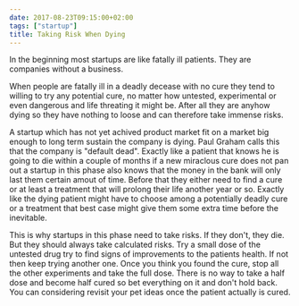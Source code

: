 ```yaml
---
date: 2017-08-23T09:15:00+02:00
tags: ["startup"]
title: Taking Risk When Dying
---
```

In the beginning most startups are like fatally ill patients. They are companies without a business.

When people are fatally ill in a deadly decease with no cure they tend to willing to try any potential cure, no matter how untested, experimental or even dangerous and life threating it might be. After all they are anyhow dying so they have nothing to loose and can therefore take immense risks.

A startup which has not yet achived product market fit on a market big enough to long term sustain the company is dying. Paul Graham calls this that the company is "default dead". Exactly like a patient that knows he is going to die within a couple of months if a new miraclous cure does not pan out a startup in this phase also knows that the money in the bank will only last them certain amout of time. Before that they either need to find a cure or at least a treatment that will prolong their life another year or so. Exactly like the dying patient might have to choose among a potentially deadly cure or a treatment that best case might give them some extra time before the inevitable.

This is why startups in this phase need to take risks. If they don't, they die. But they should always take calculated risks. Try a small dose of the untested drug try to find signs of improvements to the patients health. If not then keep trying another one. Once you think you found the cure, stop all the other experiments and take the full dose. There is no way to take a half dose and become half cured so bet everything on it and don't hold back. You can considering revisit your pet ideas once the patient actually is cured.
